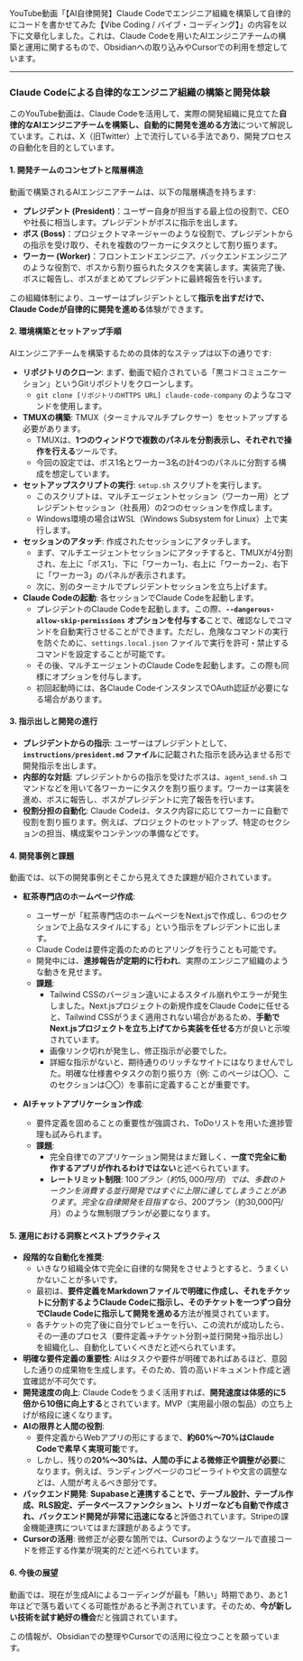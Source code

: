 YouTube動画「【AI自律開発】Claude Codeでエンジニア組織を構築して自律的にコードを書かせてみた【Vibe Coding / バイブ・コーディング】」の内容を以下に文章化しました。これは、Claude Codeを用いたAIエンジニアチームの構築と運用に関するもので、Obsidianへの取り込みやCursorでの利用を想定しています。

---

### Claude Codeによる自律的なエンジニア組織の構築と開発体験

このYouTube動画は、Claude Codeを活用して、実際の開発組織に見立てた**自律的なAIエンジニアチームを構築し、自動的に開発を進める方法**について解説しています。これは、X（旧Twitter）上で流行している手法であり、開発プロセスの自動化を目的としています。

#### 1. 開発チームのコンセプトと階層構造

動画で構築されるAIエンジニアチームは、以下の階層構造を持ちます:

- **プレジデント (President)**：ユーザー自身が担当する最上位の役割で、CEOや社長に相当します。プレジデントがボスに指示を出します。
- **ボス (Boss)**：プロジェクトマネージャーのような役割で、プレジデントからの指示を受け取り、それを複数のワーカーにタスクとして割り振ります。
- **ワーカー (Worker)**：フロントエンドエンジニア、バックエンドエンジニアのような役割で、ボスから割り振られたタスクを実装します。実装完了後、ボスに報告し、ボスがまとめてプレジデントに最終報告を行います。

この組織体制により、ユーザーはプレジデントとして**指示を出すだけで、Claude Codeが自律的に開発を進める**体験ができます。

#### 2. 環境構築とセットアップ手順

AIエンジニアチームを構築するための具体的なステップは以下の通りです:

- **リポジトリのクローン**: まず、動画で紹介されている「黒コドコミュニケーション」というGitリポジトリをクローンします。
    - `git clone [リポジトリのHTTPS URL] claude-code-company` のようなコマンドを使用します。
- **TMUXの構築**: TMUX（ターミナルマルチプレクサー）をセットアップする必要があります。
    - TMUXは、**1つのウィンドウで複数のパネルを分割表示し、それぞれで操作を行える**ツールです。
    - 今回の設定では、ボス1名とワーカー3名の計4つのパネルに分割する構成を想定しています。
- **セットアップスクリプトの実行**: `setup.sh` スクリプトを実行します。
    - このスクリプトは、マルチエージェントセッション（ワーカー用）とプレジデントセッション（社長用）の2つのセッションを作成します。
    - Windows環境の場合はWSL（Windows Subsystem for Linux）上で実行します。
- **セッションのアタッチ**: 作成されたセッションにアタッチします。
    - まず、マルチエージェントセッションにアタッチすると、TMUXが4分割され、左上に「ボス1」、下に「ワーカー1」、右上に「ワーカー2」、右下に「ワーカー3」のパネルが表示されます。
    - 次に、別のターミナルでプレジデントセッションを立ち上げます。
- **Claude Codeの起動**: 各セッションでClaude Codeを起動します。
    - プレジデントのClaude Codeを起動します。この際、**`--dangerous-allow-skip-permissions` オプションを付与する**ことで、確認なしでコマンドを自動実行させることができます。ただし、危険なコマンドの実行を防ぐために、`settings.local.json` ファイルで実行を許可・禁止するコマンドを設定することが可能です。
    - その後、マルチエージェントのClaude Codeを起動します。この際も同様にオプションを付与します。
    - 初回起動時には、各Claude CodeインスタンスでOAuth認証が必要になる場合があります。

#### 3. 指示出しと開発の進行

- **プレジデントからの指示**: ユーザーはプレジデントとして、**`instructions/president.md` ファイル**に記載された指示を読み込ませる形で開発指示を出します。
- **内部的な対話**: プレジデントからの指示を受けたボスは、`agent_send.sh` コマンドなどを用いて各ワーカーにタスクを割り振ります。ワーカーは実装を進め、ボスに報告し、ボスがプレジデントに完了報告を行います。
- **役割分担の自動化**: Claude Codeは、タスク内容に応じてワーカーに自動で役割を割り振ります。例えば、プロジェクトのセットアップ、特定のセクションの担当、構成案やコンテンツの準備などです。

#### 4. 開発事例と課題

動画では、以下の開発事例とそこから見えてきた課題が紹介されています。

- **紅茶専門店のホームページ作成**:
    
    - ユーザーが「紅茶専門店のホームページをNext.jsで作成し、6つのセクションで上品なスタイルにする」という指示をプレジデントに出します。
    - Claude Codeは要件定義のためのヒアリングを行うことも可能です。
    - 開発中には、**進捗報告が定期的に行われ**、実際のエンジニア組織のような動きを見せます。
    - **課題**:
        - Tailwind CSSのバージョン違いによるスタイル崩れやエラーが発生しました。Next.jsプロジェクトの新規作成をClaude Codeに任せると、Tailwind CSSがうまく適用されない場合があるため、**手動でNext.jsプロジェクトを立ち上げてから実装を任せる**方が良いと示唆されています。
        - 画像リンク切れが発生し、修正指示が必要でした。
        - 詳細な指示がないと、期待通りのリッチなサイトにはなりませんでした。明確な仕様書やタスクの割り振り方（例: このページは〇〇、このセクションは〇〇）を事前に定義することが重要です。
- **AIチャットアプリケーション作成**:
    
    - 要件定義を固めることの重要性が強調され、ToDoリストを用いた進捗管理も試みられます。
    - **課題**:
        - 完全自律でのアプリケーション開発はまだ難しく、**一度で完全に動作するアプリが作れるわけではない**と述べられています。
        - **レートリミット制限**: $100プラン（約15,000円/月）では、多数のトークンを消費する並行開発ではすぐに上限に達してしまうことがあります。完全な自律開発を目指すなら、$200プラン（約30,000円/月）のような無制限プランが必要になります。

#### 5. 運用における洞察とベストプラクティス

- **段階的な自動化を推奨**:
    - いきなり組織全体で完全に自律的な開発をさせようとすると、うまくいかないことが多いです。
    - 最初は、**要件定義をMarkdownファイルで明確に作成し、それをチケットに分割するようClaude Codeに指示し、そのチケットを一つずつ自分でClaude Codeに指示して開発を進める**方法が推奨されています。
    - 各チケットの完了後に自分でレビューを行い、この流れが成功したら、その一連のプロセス（要件定義→チケット分割→並行開発→指示出し）を組織化し、自動化していくべきだと述べられています。
- **明確な要件定義の重要性**: AIはタスクや要件が明確であればあるほど、意図した通りの成果物を生成します。そのため、質の高いドキュメント作成と適宜確認が不可欠です。
- **開発速度の向上**: Claude Codeをうまく活用すれば、**開発速度は体感的に5倍から10倍に向上する**とされています。MVP（実用最小限の製品）の立ち上げが格段に速くなります。
- **AIの限界と人間の役割**:
    - 要件定義からWebアプリの形にするまで、**約60%〜70%はClaude Codeで素早く実現可能**です。
    - しかし、残りの**20%〜30%は、人間の手による微修正や調整が必要**になります。例えば、ランディングページのコピーライトや文言の調整などは、人間が考えるべき部分です。
- **バックエンド開発**: **Supabaseと連携することで、テーブル設計、テーブル作成、RLS設定、データベースファンクション、トリガーなども自動で作成され、バックエンド開発が非常に迅速になる**と評価されています。Stripeの課金機能連携についてはまだ課題があるようです。
- **Cursorの活用**: 微修正が必要な箇所では、Cursorのようなツールで直接コードを修正する作業が現実的だと述べられています。

#### 6. 今後の展望

動画では、現在が生成AIによるコーディングが最も「熱い」時期であり、あと1年ほどで落ち着いてくる可能性があると予測されています。そのため、**今が新しい技術を試す絶好の機会**だと強調されています。

この情報が、Obsidianでの整理やCursorでの活用に役立つことを願っています。